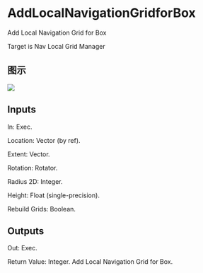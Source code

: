# AddLocalNavigationGridforBox

Add Local Navigation Grid for Box

Target is Nav Local Grid Manager

## 图示

![]($-20221218-17470201.png)

## Inputs

In: Exec.

Location: Vector (by ref).

Extent: Vector.

Rotation: Rotator.

Radius 2D: Integer.

Height: Float (single-precision).

Rebuild Grids: Boolean.  

## Outputs

Out: Exec.

Return Value: Integer. Add Local Navigation Grid for Box.

